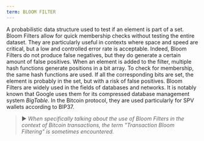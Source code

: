 ```yaml
---
term: BLOOM FILTER
---
```


A probabilistic data structure used to test if an element is part of a set. Bloom Filters allow for quick membership checks without testing the entire dataset. They are particularly useful in contexts where space and speed are critical, but a low and controlled error rate is acceptable. Indeed, Bloom Filters do not produce false negatives, but they do generate a certain amount of false positives. When an element is added to the filter, multiple hash functions generate positions in a bit array. To check for membership, the same hash functions are used. If all the corresponding bits are set, the element is probably in the set, but with a risk of false positives. Bloom Filters are widely used in the fields of databases and networks. It is notably known that Google uses them for its compressed database management system *BigTable*. In the Bitcoin protocol, they are used particularly for SPV wallets according to BIP37.

> ► *When specifically talking about the use of Bloom Filters in the context of Bitcoin transactions, the term "Transaction Bloom Filtering" is sometimes encountered.*